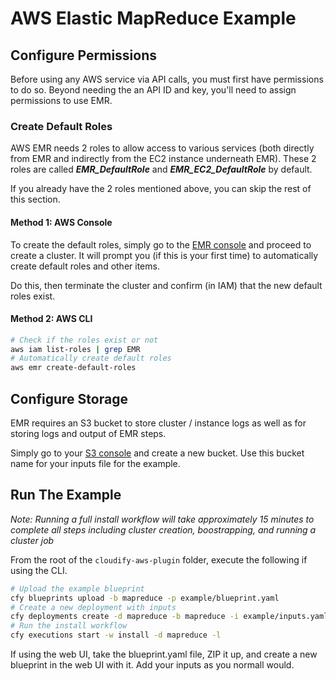 # AWS Elastic MapReduce Example



## Configure Permissions

Before using any AWS service via API calls, you must first have permissions to do so. Beyond needing
the an API ID and key, you'll need to assign permissions to use EMR.

### Create Default Roles

AWS EMR needs 2 roles to allow access to various services (both directly from EMR and indirectly from the EC2 instance underneath EMR). These 2 roles are called _**EMR_DefaultRole**_ and _**EMR_EC2_DefaultRole**_ by default.

If you already have the 2 roles mentioned above, you can skip the rest of this section.

#### Method 1: AWS Console

To create the default roles, simply go to the [EMR console](https://console.aws.amazon.com/elasticmapreduce) and proceed to create a cluster. It will
prompt you (if this is your first time) to automatically create default roles and other items.

Do this, then terminate the cluster and confirm (in IAM) that the new default roles exist.

#### Method 2: AWS CLI

```bash
# Check if the roles exist or not
aws iam list-roles | grep EMR
# Automatically create default roles
aws emr create-default-roles
```

## Configure Storage

EMR requires an S3 bucket to store cluster / instance logs as well as for storing logs and
output of EMR steps.

Simply go to your [S3 console](https://console.aws.amazon.com/s3) and create a new bucket. Use this
bucket name for your inputs file for the example.

## Run The Example

*Note: Running a full install workflow will take approximately 15 minutes to complete all steps including cluster creation, boostrapping, and running a cluster job*

From the root of the `cloudify-aws-plugin` folder, execute the following if using the CLI.

```bash
# Upload the example blueprint
cfy blueprints upload -b mapreduce -p example/blueprint.yaml
# Create a new deployment with inputs
cfy deployments create -d mapreduce -b mapreduce -i example/inputs.yaml
# Run the install workflow
cfy executions start -w install -d mapreduce -l
```

If using the web UI, take the blueprint.yaml file, ZIP it up, and create a new blueprint in the web UI with it. Add your inputs as you normall would.

